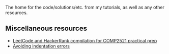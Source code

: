 The home for the code/solutions/etc. from my tutorials, as well as any other resources.

## Miscellaneous resources
- [LeetCode and HackerRank compilation for COMP2521 practical prep](https://gist.github.com/jedavidson/1a99b8944897d532271fe164d4ce3049)
- [Avoiding indentation errors](https://github.com/jedavidson/tutoring/blob/main/misc/indentation.md)
